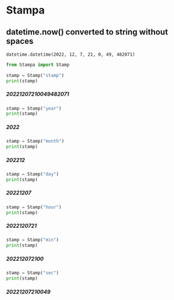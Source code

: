 # Stampa
## datetime.now() converted to string without spaces
```
datetime.datetime(2022, 12, 7, 21, 0, 49, 482071)
```

```python
from Stampa import Stamp

stamp = Stamp("stamp")
print(stamp)
```
#####  20221207210049482071
```python
stamp = Stamp("year")
print(stamp)
```
##### 2022
```python
stamp = Stamp("month")
print(stamp)
```
##### 202212
```python
stamp = Stamp("day")
print(stamp)
```
#####  20221207
```python
stamp = Stamp("hour")
print(stamp)
```
#####  2022120721
```python
stamp = Stamp("min")
print(stamp)
```
#####  202212072100
```python
stamp = Stamp("sec")
print(stamp)
```
#####  20221207210049
